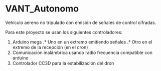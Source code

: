 # VANT_Autonomo
Vehículo aereno no tripulado con emisión de señales de control cifradas.

Para este proyecto se usan los siguientes controladores:
1. Arduino mega
.* Uno en un extremo emitiendo señales
.* Otro en el extremo de la recepción (en el dron)
2. Comunicación inalámbrica usando radio frecuencia compatible con arduino
3. Controlador CC3D para la estabilización del dron
